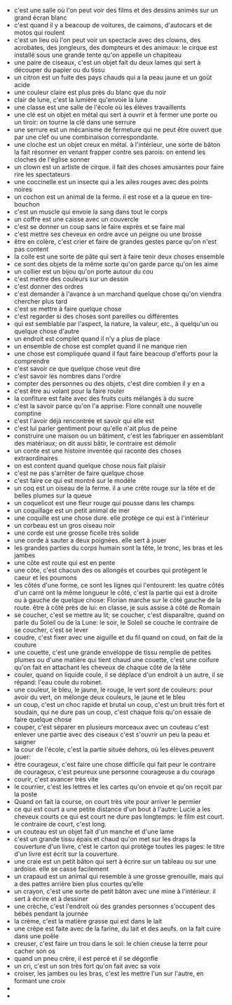 - c'est une salle où l'on peut voir des films et des dessins animés sur un grand écran blanc
- c'est quand il y a beacoup de voitures, de caimons, d'autocars et de motos qui roulent
- c'est un lieu où l'on peut voir un spectacle avec des clowns, des acrobates, des jongleurs, des dompteurs et des animaux: le cirque est installé sous une grande tente qu'on appelle un chapiteau
- une paire de ciseaux, c'est un objet fait du deux lames qui sert à découper du papier ou du tissu
- un citron est un fuite des pays chauds qui a la peau jaune et un goût acide
- une couleur claire est plus près du blanc que du noir
- clair de lune, c'est la lumière qu'envoie la lune
- une classe est une salle de l'école où les élèves travaillents
- une clé est un objet en métal qui sert à ouvrir et à fermer une porte ou un tiroir: on tourne la clé dans une serrure
- une serrure est un mécanisme de fermeture qui ne peut être ouvert que par une clef ou une combinaison correspondante.
- une cloche est un objet creux en métal. à l'intérieur, une sorte de bâton la fait résonner en venant frapper contre ses parois: on entend les cloches de l'église sonner
- un clown est un artiste de cirque. il fait des choses amusantes pour faire rire les spectateurs
- une coccinelle est un insecte qui a les ailes rouges avec des points noires
- un cochon est un animal de la ferme. il est rose et a la queue en tire-bouchon
- c'est un muscle qui envoie la sang dans tout le corps
- un coffre est une caisse avec un couvercle
- c'est se donner un coup sans le faire exprès et se faire mal
- c'est mettre ses cheveux en ordre avce un peigne ou une brosse
- être en colère, c'est crier et faire de grandes gestes parce qu'on n'est pas content
- la colle est une sorte de pâte qui sert à faire tenir deux choses ensemble
- ce sont des objets de la même sorte qu'on garde parce qu'on les aime
- un collier est un bijou qu'on porte autour du cou
- c'est mettre des couleurs sur un dessin
- c'est donner des ordres
- c'est demander à l'avance à un marchand quelque chose qu'on viendra chercher plus tard
- c'est se mettre à faire quelque chose
- c'est regarder si des choses sont pareilles ou différentes
- qui est semblable par l'aspect, la nature, la valeur, etc., à quelqu'un ou quelque chose d'autre
- un endroit est complet quand il n'y a plus de place
- un ensemble de chose est complet quand il ne manque rien
- une chose est compliquée quand il faut faire beacoup d'efforts pour la comprendre
- c'est savoir ce que quelque chose veut dire
- c'est savoir les nombres dans l'ordre
- compter des personnes ou des objets, c'est dire combien il y en a
- c'est être au volant pour la faire rouler
- la confiture est faite avec des fruits cuits mélangés à du sucre
- c'est la savoir parce qu'on l'a apprise: Flore connaît une nouvelle comptine
- c'est l'avoir déjà rencontrée et savoir qui elle est
- c'est lui parler gentiment pour qu'elle n'ait plus de peine
- construire une maison ou un bâtiment, c'est les fabriquer en assemblant des matériaux; on dit aussi bâtir, le contraire est démolir
- un conte est une histoire inventée qui raconte des choses extraordinaires
- on est content quand quelque chose nous fait plaisir
- c'est ne pas s'arrêter de faire quelque chose
- c'est faire ce qui est montré sur le modèle
- un coq est un oiseau de la ferme. il a une crête rouge sur la tête et de belles plumes sur la queue
- un coquelicot est une fleur rouge qui pousse dans les champs
- un coquillage est un petit animal de mer
- une coquille est une chose dure. elle protège ce qui est à l'intérieur
- un corbeau est un gros oiseau noir
- une corde est une grosse ficelle très solide
- une corde à sauter a deux poignées. elle sert à jouer
- les grandes parties du corps humain sont la tête, le tronc, les bras et les jambes
- une côte est route qui est en pente
- une côte, c'est chacun des os allongés et courbes qui protègent le caeur et les poumons
- les côtés d'une forme, ce sont les lignes qui l'entourent: les quatre côtés d'un carré ont la même longueur
  le côté, c'est la partie qui est à droite ou à gauche de quelque chose: Florian marche sur le côté gauche de la route.
  être à côté près de lui: en classe, je suis assise à côté de Romain
- se coucher, c'est se mettre au lit;
  se coucher, c'est disparaître, quand on parle du Soleil ou de la Lune: le soir, le Soleil se couche
  le contraire de se coucher, c'est se lever
- coudre, c'est fixer avec une aiguille et du fil
  quand on coud, on fait de la couture
- une couette, c'est une grande enveloppe de tissu remplie de petites plumes ou d'une matière qui tient chaud
  une couette, c'est une coifure qu'on fait en attachant les cheveux de chaque côté de la tête
- couler, quand on liquide coule, il se déplace d'un endroit à un autre, il se répand: l'eau coule du robinet.
- une couleur, le bleu, le jaune, le rouge, le vert sont de couleurs: pour avoir du vert, on mélonge deux couleurs, le jaune et le bleu
- un coup, c'est un choc rapide et brutal
  un coup, c'est un bruit très fort et soudain, qui ne dure pas
  un coup, c'est chaque fois qu'on essaie de faire quelque chose
- couper, c'est séparer en plusieurs morceaux avec un couteau
  c'est enlever une partie avec des ciseaux
  c'est s'ouvrir un peu la peau et saigner
- la cour de l'école, c'est la partie située dehors, où les élèves peuvent jouer:
- être courageux, c'est faire une chose difficile qui fait peur
  le contraire de courageux, c'est peureux
  une personne courageuse a du courage
- courir, c'est avancer très vite
- le courrier, c'est les lettres et les cartes qu'on envoie et qu'on reçoit par la poste
- Quand on fait la course, on court très vite pour arriver le permier
- ce qui est court a une petite distance d'un bout à l'autre: Lucie a les cheveux courts
  ce qui est court ne dure pas longtemps: le film est court.
  le contraire de court, c'est long.
- un couteau est un objet fait d'un manche et d'une lame
- c'est un grande tissu épais et chaud qu'on met sur les draps
  la couverture d'un livre, c'est le carton qui protège toutes les pages: le titre d'un livre est écrit sur la couverture.
- une craie est un petit bâton qui sert à écrire sur un tableau ou sur une ardoise. elle se casse facilement
- un crapaud est un animal qui resemble à une grosse grenouille, mais qui a des pattes arrière bien plus courtes qu'elle
- un crayon, c'est une sorte de petit bâton avec une mine à l'intérieur. il sert à écrire et à dessiner
- une crèche, c'est l'endroit où des grandes personnes s'occupent des bébés pendant la journée
- la crème, c'est la matière grasse qui est dans le lait
- une crêpe est faite avec de la farine, du lait et des aeufs. on la fait cuire dans une poêle
- creuser, c'est faire un trou dans le sol: le chien creuse la terre pour cacher son os
- quand un pneu crère, il est percé et il se dégonfle
- un cri, c'est un son très fort qu'on fait avec sa voix
- croiser, les jambes ou les bras, c'est les mettre l'un sur l'autre, en formant une croix
-
-